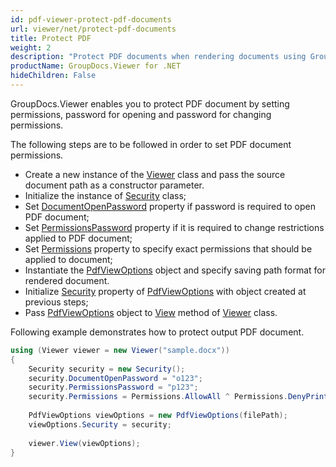 ```yaml
---
id: pdf-viewer-protect-pdf-documents
url: viewer/net/protect-pdf-documents
title: Protect PDF
weight: 2
description: "Protect PDF documents when rendering documents using GroupDocs.Viewer for .NET"
productName: GroupDocs.Viewer for .NET
hideChildren: False
---
```

GroupDocs.Viewer enables you to protect PDF document by setting permissions, password for opening and password for changing permissions.

The following steps are to be followed in order to set PDF document permissions.

* Create a new instance of the [Viewer](https://reference.groupdocs.com/net/viewer/groupdocs.viewer/viewer) class and pass the source document path as a constructor parameter.
* Initialize the instance of [Security](https://reference.groupdocs.com/net/viewer/groupdocs.viewer.options/security) class;
* Set [DocumentOpenPassword](https://reference.groupdocs.com/net/viewer/groupdocs.viewer.options/security/properties/documentopenpassword) property if password is required to open PDF document;
* Set [PermissionsPassword](https://reference.groupdocs.com/net/viewer/groupdocs.viewer.options/security/properties/permissionspassword) property if it is required to change restrictions applied to PDF document; 
* Set [Permissions](https://reference.groupdocs.com/net/viewer/groupdocs.viewer.options/permissions) property to specify exact permissions that should be applied to document;
* Instantiate the [PdfViewOptions](https://reference.groupdocs.com/net/viewer/groupdocs.viewer.options/pdfviewoptions) object and specify saving path format for rendered document.
* Initialize [Security](https://reference.groupdocs.com/net/viewer/groupdocs.viewer.options/pdfviewoptions/properties/security) property of [PdfViewOptions](https://reference.groupdocs.com/net/viewer/groupdocs.viewer.options/pdfviewoptions) with object created at previous steps;
* Pass [PdfViewOptions](https://reference.groupdocs.com/net/viewer/groupdocs.viewer.options/pdfviewoptions) object to [View](https://reference.groupdocs.com/net/viewer/groupdocs.viewer/viewer/methods/view) method of [Viewer](https://reference.groupdocs.com/net/viewer/groupdocs.viewer/viewer) class.

Following example demonstrates how to protect output PDF document.

```csharp
using (Viewer viewer = new Viewer("sample.docx"))
{
    Security security = new Security();
    security.DocumentOpenPassword = "o123";
    security.PermissionsPassword = "p123";
    security.Permissions = Permissions.AllowAll ^ Permissions.DenyPrinting;
    
    PdfViewOptions viewOptions = new PdfViewOptions(filePath);
    viewOptions.Security = security;
                    
    viewer.View(viewOptions);
}
```
